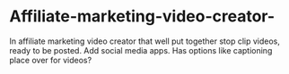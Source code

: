 # Affiliate-marketing-video-creator-
In affiliate marketing video creator that well put together stop clip videos, ready to be posted. Add social media apps. Has options like captioning place over for videos?
